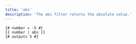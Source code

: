 ```yaml
---
title: 'abs'
description: 'The abs filter returns the absolute value.'
---
```


```canvas
{# number = -5 #}
{{ number | abs }}
{# outputs 5 #}
```
